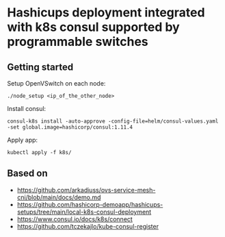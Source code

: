 # Hashicups deployment integrated with k8s consul supported by programmable switches

## Getting started
Setup OpenVSwitch on each node:
```
./node_setup <ip_of_the_other_node>
```
Install consul:
```
consul-k8s install -auto-approve -config-file=helm/consul-values.yaml -set global.image=hashicorp/consul:1.11.4
```
Apply app:
```
kubectl apply -f k8s/
```

## Based on
- https://github.com/arkadiuss/ovs-service-mesh-cni/blob/main/docs/demo.md
- https://github.com/hashicorp-demoapp/hashicups-setups/tree/main/local-k8s-consul-deployment
- https://www.consul.io/docs/k8s/connect
- https://github.com/tczekajlo/kube-consul-register
